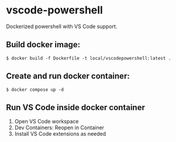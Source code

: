 # vscode-powershell
Dockerized powershell with VS Code support.

Build docker image:
---

```
$ docker build -f Dockerfile -t local/vscodepowershell:latest .
```

Create and run docker container:
---

```
$ docker compose up -d
```

Run VS Code inside docker container
---

1. Open VS Code workspace
2. Dev Containers: Reopen in Container
3. Install VS Code extensions as needed